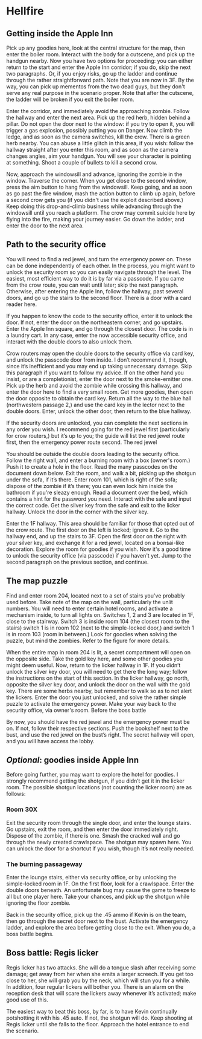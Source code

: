 # Hellfire

## Getting inside the Apple Inn

Pick up any goodies here, look at the central structure for the map, then enter the boiler room. Interact with the body for a cutscene, and pick up the handgun nearby. Now you have two options for proceeding: you can either return to the start and enter the Apple Inn corridor; if you do, skip the next two paragraphs. Or, if you enjoy risks, go up the ladder and continue through the rather straightforward path. Note that you are now in 3F. By the way, you can pick up mementos from the two dead guys, but they don't serve any real purpose in the scenario proper. Note that after the cutscene, the ladder will be broken if you exit the boiler room.

Enter the corridor, and immediately avoid the approaching zombie. Follow the hallway and enter the next area. Pick up the red herb, hidden behind a pillar. Do not open the door next to the window: if you try to open it, you will trigger a gas explosion, possibly putting you on Danger. Now climb the ledge, and as soon as the camera switches, kill the crow. There is a green herb nearby. You can abuse a little glitch in this area, if you wish: follow the hallway straight after you enter this room, and as soon as the camera changes angles, aim your handgun. You will see your character is pointing at something. Shoot a couple of bullets to kill a second crow.

Now, approach the windowsill and advance, ignoring the zombie in the window. Traverse the corner. When you get close to the second window, press the aim button to hang from the windowsill. Keep going, and as soon as go past the fire window, mash the action button to climb up again, before a second crow gets you (if you didn't use the exploit described above.) Keep doing this drop-and-climb business while advancing through the windowsill until you reach a platform. The crow may commit suicide here by flying into the fire, making your journey easier. Go down the ladder, and enter the door to the next area.

## Path to the security office

You will need to find a red jewel, and turn the emergency power on. These can be done independently of each other. In the process, you might want to unlock the security room so you can easily navigate through the level. The easiest, most efficient way to do it is by far via a passcode. If you came from the crow route, you can wait until later; skip the next paragraph. Otherwise, after entering the Apple Inn, follow the hallway, past several doors, and go up the stairs to the second floor. There is a door with a card reader here.

If you happen to know the code to the security office, enter it to unlock the door. If not, enter the door on the northeastern corner, and go upstairs. Enter the Apple Inn square, and go through the closest door. The code is in a laundry cart. In any case, enter the now accessible security office, and interact with the double doors to also unlock them.

Crow routers may open the double doors to the security office via card key, and unlock the passcode door from inside. I don’t recommend it, though, since it’s inefficient and you may end up taking unnecessary damage. Skip this paragraph if you want to follow my advice. If on the other hand you insist, or are a completionist, enter the door next to the smoke-emitter one. Pick up the herb and avoid the zombie while crossing this hallway, and enter the door here to find a very small room. Get more goodies, then open the door opposite to obtain the card key. Return all the way to the blue hall (northwestern passage 2,) and use the card key in the lector next to the double doors. Enter, unlock the other door, then return to the blue hallway.

If the security doors are unlocked, you can complete the next sections in any order you wish. I recommend going for the red jewel first (particularly for crow routers,) but it’s up to you; the guide will list the red jewel route first, then the emergency power route second.
The red jewel

You should be outside the double doors leading to the security office. Follow the right wall, and enter a burning room with a box (owner's room.) Push it to create a hole in the floor. Read the many passcodes on the document down below. Exit the room, and walk a bit, picking up the shotgun under the sofa, if it’s there. Enter room 101, which is right of the sofa; dispose of the zombie if it’s there; you can even lock him inside the bathroom if you're sleazy enough. Read a document over the bed, which contains a hint for the password you need. Interact with the safe and input the correct code. Get the silver key from the safe and exit to the licker hallway. Unlock the door in the corner with the silver key.

Enter the 1F hallway. This area should be familiar for those that opted out of the crow route. The first door on the left is locked; ignore it. Go to the hallway end, and up the stairs to 3F. Open the first door on the right with your silver key, and exchange it for a red jewel, located on a bonsai-like decoration. Explore the room for goodies if you wish. Now it's a good time to unlock the security office (via passcode) if you haven't yet. Jump to the second paragraph on the previous section, and continue.

## The map puzzle

Find and enter room 204, located next to a set of stairs you've probably used before. Take note of the map on the wall, particularly the unlit numbers. You will need to enter certain hotel rooms, and activate a mechanism inside, to turn all lights on. Switches 1, 2 and 3 are located in 1F, close to the stairway. Switch 3 is inside room 104 (the closest room to the stairs) switch 1 is in room 102 (next to the simple-locked door,) and switch 1 is in room 103 (room in between.) Look for goodies when solving the puzzle, but mind the zombies. Refer to the figure for more details.

When the entire map in room 204 is lit, a secret compartment will open on the opposite side. Take the gold key here, and some other goodies you might deem useful. Now, return to the licker hallway in 1F. If you didn’t unlock the silver key door, you will need to get there the long way; follow the instructions on the start of this section. In the licker hallway, go north, opposite the silver key door, and unlock the door on the wall with the gold key. There are some herbs nearby, but remember to walk so as to not alert the lickers. Enter the door you just unlocked, and solve the rather simple puzzle to activate the emergency power. Make your way back to the security office, via owner's room.
Before the boss battle

By now, you should have the red jewel and the emergency power must be on. If not, follow their respective sections. Push the bookshelf next to the bust, and use the red jewel on the bust’s right. The secret hallway will open, and you will have access the lobby.

## *Optional*: goodies inside Apple Inn

Before going further, you may want to explore the hotel for goodies. I strongly recommend getting the shotgun, if you didn’t get it in the licker room. The possible shotgun locations (not counting the licker room) are as follows:

### Room 30X

Exit the security room through the single door, and enter the lounge stairs. Go upstairs, exit the room, and then enter the door immediately right. Dispose of the zombie, if there is one. Smash the cracked wall and go through the newly created crawlspace. The shotgun may spawn here. You can unlock the door for a shortcut if you wish, though it’s not really needed.

### The burning passageway

Enter the lounge stairs, either via security office, or by unlocking the simple-locked room in 1F. On the first floor, look for a crawlspace. Enter the double doors beneath. An unfortunate bug may cause the game to freeze to all but one player here. Take your chances, and pick up the shotgun while ignoring the floor zombie.

Back in the security office, pick up the .45 ammo if Kevin is on the team, then go through the secret door next to the bust. Activate the emergency ladder, and explore the area before getting close to the exit. When you do, a boss battle begins.

## Boss battle: Regis licker

Regis licker has two attacks. She will do a tongue slash after receiving some damage; get away from her when she emits a larger screech. If you get too close to her, she will grab you by the neck, which will stun you for a while. In addition, four regular lickers will bother you. There is an alarm on the reception desk that will scare the lickers away whenever it’s activated; make good use of this.

The easiest way to beat this boss, by far, is to have Kevin continually potshotting it with his .45 auto. If not, the shotgun will do. Keep shooting at Regis licker until she falls to the floor. Approach the hotel entrance to end the scenario.